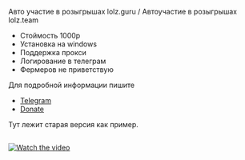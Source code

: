 Авто участие в розыгрышах lolz.guru / Автоучастие в розыгрышах lolz.team

- Стоймость 1000р
- Установка на windows
- Поддержка прокси
- Логирование в телеграм
- Фермеров не приветствую


Для подробной информации пишите
- [Telegram](https://t.me/waslost)
- [Donate](https://qiwi.com/n/WASLOST)


Тут лежит старая версия как пример. 

## 
[![Watch the video](https://s8.gifyu.com/images/ezgif.com-gif-maker7ee5b05789d63b41.gif)](https://www.youtube.com/watch?v=5SVNAOAaebo)

